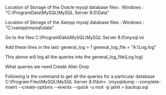 Location of Storage of the Oracle mysql database files : 
Windows : "C:\ProgramData\MySQL\MySQL Server 8.0\Data"

Location of Storage of the Xampp mysql database files : 
Windows : "C:\xampp\mysql\data"

Go to the files C:\ProgramData\MySQL\MySQL Server 8.0\mysql.ini

Add these lines in the last:
general_log = 1
general_log_file = "A:\Log.log"


This above will log all the queries into the general_log_file(Log.log)

What queries we need
Create
Alter
Drop

Following is the command to get all the queries for a particular database
C:\Program Files\MySQL\MySQL Server 8.0\bin> .\mysqldump --complete-insert --create-options --events --quick -u root -p jainil > backup.sql